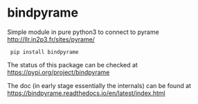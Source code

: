 # bindpyrame

Simple module in pure python3 to connect to pyrame http://llr.in2p3.fr/sites/pyrame/

     pip install bindpyrame

The status of this package can be checked at https://pypi.org/project/bindpyrame

The doc (in early stage essentially the internals) can be found at https://bindpyrame.readthedocs.io/en/latest/index.html